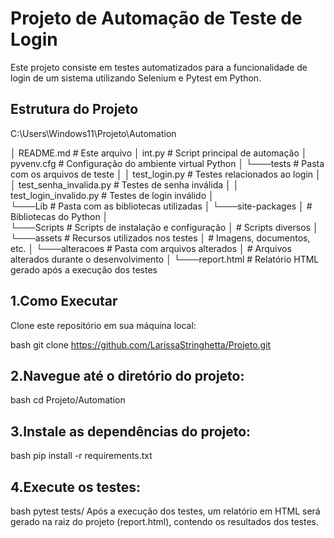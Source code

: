 # Projeto de Automação de Teste de Login

Este projeto consiste em testes automatizados para a funcionalidade de login de um sistema utilizando Selenium e Pytest em Python.

## Estrutura do Projeto

C:\Users\Windows11\Projeto\Automation

│   README.md       # Este arquivo
│   int.py          # Script principal de automação
│   pyvenv.cfg      # Configuração do ambiente virtual Python
│
└───tests           # Pasta com os arquivos de teste
│   │   test_login.py            # Testes relacionados ao login
│   │   test_senha_invalida.py   # Testes de senha inválida
│   │   test_login_invalido.py   # Testes de login inválido
│   
└───Lib             # Pasta com as bibliotecas utilizadas
│   └───site-packages
│       # Bibliotecas do Python
│   
└───Scripts         # Scripts de instalação e configuração
│   # Scripts diversos
│
└───assets          # Recursos utilizados nos testes
│   # Imagens, documentos, etc.
│
└───alteracoes      # Pasta com arquivos alterados
│   # Arquivos alterados durante o desenvolvimento
│
└───report.html     # Relatório HTML gerado após a execução dos testes

## 1.Como Executar
Clone este repositório em sua máquina local:

bash
git clone https://github.com/LarissaStringhetta/Projeto.git

## 2.Navegue até o diretório do projeto:

bash
cd Projeto/Automation

## 3.Instale as dependências do projeto:

bash
pip install -r requirements.txt

## 4.Execute os testes:

bash
pytest tests/
Após a execução dos testes, um relatório em HTML será gerado na raiz do projeto (report.html), contendo os resultados dos testes.
